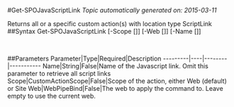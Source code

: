 #Get-SPOJavaScriptLink
*Topic automatically generated on: 2015-03-11*

Returns all or a specific custom action(s) with location type ScriptLink
##Syntax
    Get-SPOJavaScriptLink [-Scope [<CustomActionScope>]] [-Web [<WebPipeBind>]] [-Name [<String>]]

&nbsp;

##Parameters
Parameter|Type|Required|Description
---------|----|--------|-----------
Name|String|False|Name of the Javascript link. Omit this parameter to retrieve all script links
Scope|CustomActionScope|False|Scope of the action, either Web (default) or Site
Web|WebPipeBind|False|The web to apply the command to. Leave empty to use the current web.
